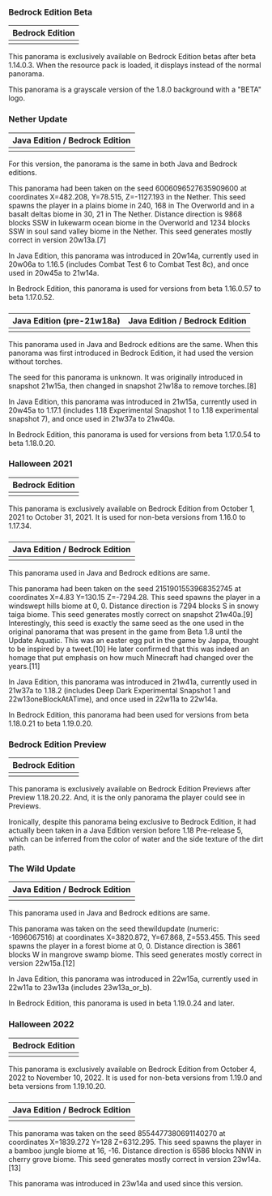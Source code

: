 ### Bedrock Edition Beta
| Bedrock Edition |
|-----------------|
|                 |

This panorama is exclusively available on Bedrock Edition betas after beta 1.14.0.3. When the resource pack is loaded, it displays instead of the normal panorama.

This panorama is a grayscale version of the 1.8.0 background with a "BETA" logo.

### Nether Update
| Java Edition / Bedrock Edition |
|--------------------------------|
|                                |

For this version, the panorama is the same in both Java and Bedrock editions.

This panorama had been taken on the seed 6006096527635909600 at coordinates X=482.208, Y=78.515, Z=-1127.193 in the Nether. This seed spawns the player in a plains biome in 240, 168 in The Overworld and in a basalt deltas biome in 30, 21 in The Nether. Distance direction is 9868 blocks SSW in lukewarm ocean biome in the Overworld and 1234 blocks SSW in soul sand valley biome in the Nether. This seed generates mostly correct in version 20w13a.[7]

In Java Edition, this panorama was introduced in 20w14a, currently used in 20w06a to 1.16.5 (includes Combat Test 6 to Combat Test 8c), and once used in 20w45a to 21w14a.

In Bedrock Edition, this panorama is used for versions from beta 1.16.0.57 to beta 1.17.0.52.

### 
| Java Edition (pre-21w18a) | Java Edition / Bedrock Edition |
|---------------------------|--------------------------------|
|                           |                                |

This panorama used in Java and Bedrock editions are the same. When this panorama was first introduced in Bedrock Edition, it had used the version without torches.

The seed for this panorama is unknown. It was originally introduced in snapshot 21w15a, then changed in snapshot 21w18a to remove torches.[8]

In Java Edition, this panorama was introduced in 21w15a, currently used in 20w45a to 1.17.1 (includes 1.18 Experimental Snapshot 1 to 1.18 experimental snapshot 7), and once used in 21w37a to 21w40a.

In Bedrock Edition, this panorama is used for versions from beta 1.17.0.54 to beta 1.18.0.20.

### Halloween 2021
| Bedrock Edition |
|-----------------|
|                 |

This panorama is exclusively available on Bedrock Edition from October 1, 2021 to October 31, 2021. It is used for non-beta versions from 1.16.0 to 1.17.34.

### 
| Java Edition / Bedrock Edition |
|--------------------------------|
|                                |

This panorama used in Java and Bedrock editions are same.

This panorama had been taken on the seed 2151901553968352745 at coordinates X=4.83 Y=130.15 Z=-7294.28. This seed spawns the player in a windswept hills biome at 0, 0. Distance direction is 7294 blocks S in snowy taiga biome. This seed generates mostly correct on snapshot 21w40a.[9] Interestingly, this seed is exactly the same seed as the one used in the original panorama that was present in the game from Beta 1.8 until the Update Aquatic. This was an easter egg put in the game by Jappa, thought to be inspired by a tweet.[10] He later confirmed that this was indeed an homage that put emphasis on how much Minecraft had changed over the years.[11]

In Java Edition, this panorama was introduced in 21w41a, currently used in 21w37a to 1.18.2 (includes Deep Dark Experimental Snapshot 1 and 22w13oneBlockAtATime), and once used in 22w11a to 22w14a.

In Bedrock Edition, this panorama had been used for versions from beta 1.18.0.21 to beta 1.19.0.20.

### Bedrock Edition Preview
| Bedrock Edition |
|-----------------|
|                 |

This panorama is exclusively available on Bedrock Edition Previews after Preview 1.18.20.22. And, it is the only panorama the player could see in Previews.

Ironically, despite this panorama being exclusive to Bedrock Edition, it had actually been taken in a Java Edition version before 1.18 Pre-release 5, which can be inferred from the color of water and the side texture of the dirt path.

### The Wild Update
| Java Edition / Bedrock Edition |
|--------------------------------|
|                                |

This panorama used in Java and Bedrock editions are same.

This panorama was taken on the seed thewildupdate (numeric: -1696067516) at coordinates X=3820.872, Y=67.868, Z=553.455. This seed spawns the player in a forest biome at 0, 0. Distance direction is 3861 blocks W in mangrove swamp biome. This seed generates mostly correct in version 22w15a.[12]

In Java Edition, this panorama was introduced in 22w15a, currently used in 22w11a to 23w13a (includes 23w13a_or_b).

In Bedrock Edition, this panorama is used in beta 1.19.0.24 and later.

### Halloween 2022
| Bedrock Edition |
|-----------------|
|                 |

This panorama is exclusively available on Bedrock Edition from October 4, 2022 to November 10, 2022. It is used for non-beta versions from 1.19.0 and beta versions from 1.19.10.20.

### 
| Java Edition / Bedrock Edition |
|--------------------------------|
|                                |

This panorama was taken on the seed 8554477380691140270 at coordinates X=1839.272 Y=128 Z=6312.295. This seed spawns the player in a bamboo jungle biome at 16, -16. Distance direction is 6586 blocks NNW in cherry grove biome. This seed generates mostly correct in version 23w14a.[13]

This panorama was introduced in 23w14a and used since this version.


